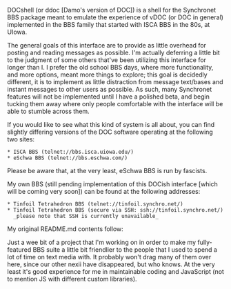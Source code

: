 DOCshell (or ddoc [Damo's version of DOC]) is a shell for the Synchronet
BBS package meant to emulate the experience of vDOC (or DOC in general)
implemented in the BBS family that started with ISCA BBS in the 80s, at
UIowa.

The general goals of this interface are to provide as little overhead
for posting and reading messages as possible.  I'm actually deferring a
little bit to the judgment of some others that've been utilizing this
interface for longer than I.  I prefer the old school BBS days, where
more functionality, and more options, meant more things to explore; this
goal is decidedly different, it is to implement as little distraction
from message text/bases and instant messages to other users as possible.
As such, many Synchronet features will not be implemented until I have a
polished beta, and begin tucking them away where only people comfortable
with the interface will be able to stumble across them.

If you would like to see what this kind of system is all about, you can
find slightly differing versions of the DOC software operating at the
following two sites:

	* ISCA BBS (telnet://bbs.isca.uiowa.edu/)
	* eSchwa BBS (telnet://bbs.eschwa.com/)

Please be aware that, at the very least, eSchwa BBS is run by fascists.

My own BBS (still pending implementation of this DOCish interface [which
will be coming very soon]) can be found at the following addresses:

	* Tinfoil Tetrahedron BBS (telnet://tinfoil.synchro.net/)
	* Tinfoil Tetrahedron BBS (secure via SSH: ssh://tinfoil.synchro.net/)
	  _please note that SSH is currently unavailable_

My original README.md contents follow:

Just a wee bit of a project that I'm working on in order to make my
fully-featured BBS suite a little bit friendlier to the people that I
used to spend a lot of time on text media with.  It probably won't drag
many of them over here, since our other nexii have disappeared, but who
knows.  At the very least it's good experience for me in maintainable
coding and JavaScript (not to mention JS with different custom
libraries).

